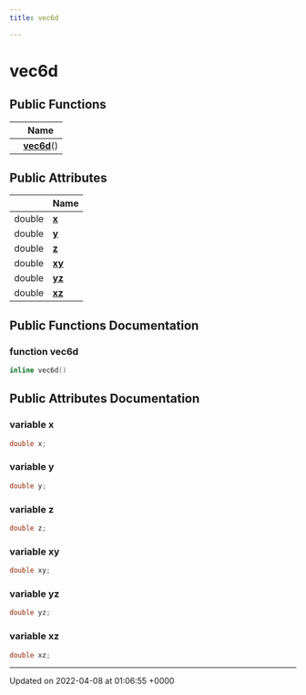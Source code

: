 ```yaml
---
title: vec6d

---
```


# vec6d





## Public Functions

|                | Name           |
| -------------- | -------------- |
| | **[vec6d](../Classes/classvec6d.md#function-vec6d)**() |

## Public Attributes

|                | Name           |
| -------------- | -------------- |
| double | **[x](../Classes/classvec6d.md#variable-x)**  |
| double | **[y](../Classes/classvec6d.md#variable-y)**  |
| double | **[z](../Classes/classvec6d.md#variable-z)**  |
| double | **[xy](../Classes/classvec6d.md#variable-xy)**  |
| double | **[yz](../Classes/classvec6d.md#variable-yz)**  |
| double | **[xz](../Classes/classvec6d.md#variable-xz)**  |

## Public Functions Documentation

### function vec6d

```cpp
inline vec6d()
```


## Public Attributes Documentation

### variable x

```cpp
double x;
```


### variable y

```cpp
double y;
```


### variable z

```cpp
double z;
```


### variable xy

```cpp
double xy;
```


### variable yz

```cpp
double yz;
```


### variable xz

```cpp
double xz;
```


-------------------------------

Updated on 2022-04-08 at 01:06:55 +0000